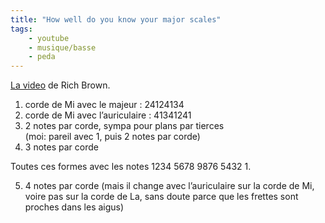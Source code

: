 ```yaml
---
title: "How well do you know your major scales"
tags:
    - youtube
    - musique/basse
    - peda
---
```


[La video](https://www.youtube.com/watch?v=EBBS-IFrSds) de Rich Brown.

1. corde de Mi avec le majeur : 24124134
2. corde de Mi avec l’auriculaire : 41341241
3. 2 notes par corde, sympa pour plans par tierces  
  (moi: pareil avec 1, puis 2 notes par corde)
4. 3 notes par corde

Toutes ces formes avec les notes 1234 5678 9876 5432 1.

5. 4 notes par corde (mais il change avec l’auriculaire sur la corde de Mi, voire pas sur la corde de La, sans doute parce que les frettes sont proches dans les aigus)
